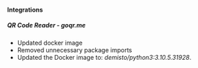 
#### Integrations
##### QR Code Reader - goqr.me
- Updated docker image
- Removed unnecessary package imports
- Updated the Docker image to: *demisto/python3:3.10.5.31928*.
